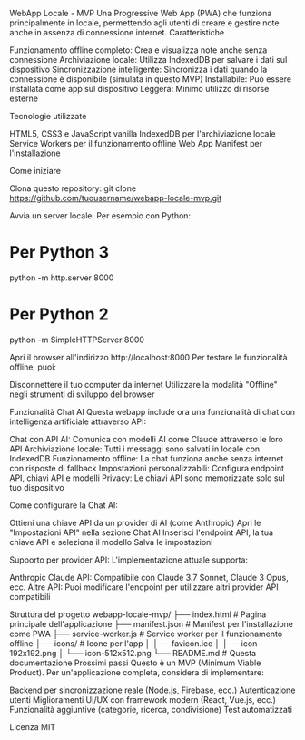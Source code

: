 WebApp Locale - MVP
Una Progressive Web App (PWA) che funziona principalmente in locale, permettendo agli utenti di creare e gestire note anche in assenza di connessione internet.
Caratteristiche

Funzionamento offline completo: Crea e visualizza note anche senza connessione
Archiviazione locale: Utilizza IndexedDB per salvare i dati sul dispositivo
Sincronizzazione intelligente: Sincronizza i dati quando la connessione è disponibile (simulata in questo MVP)
Installabile: Può essere installata come app sul dispositivo
Leggera: Minimo utilizzo di risorse esterne

Tecnologie utilizzate

HTML5, CSS3 e JavaScript vanilla
IndexedDB per l'archiviazione locale
Service Workers per il funzionamento offline
Web App Manifest per l'installazione

Come iniziare

Clona questo repository:
git clone https://github.com/tuousername/webapp-locale-mvp.git

Avvia un server locale. Per esempio con Python:
# Per Python 3
python -m http.server 8000

# Per Python 2
python -m SimpleHTTPServer 8000

Apri il browser all'indirizzo http://localhost:8000
Per testare le funzionalità offline, puoi:

Disconnettere il tuo computer da internet
Utilizzare la modalità "Offline" negli strumenti di sviluppo del browser

Funzionalità Chat AI
Questa webapp include ora una funzionalità di chat con intelligenza artificiale attraverso API:

Chat con API AI: Comunica con modelli AI come Claude attraverso le loro API
Archiviazione locale: Tutti i messaggi sono salvati in locale con IndexedDB
Funzionamento offline: La chat funziona anche senza internet con risposte di fallback
Impostazioni personalizzabili: Configura endpoint API, chiavi API e modelli
Privacy: Le chiavi API sono memorizzate solo sul tuo dispositivo

Come configurare la Chat AI:

Ottieni una chiave API da un provider di AI (come Anthropic)
Apri le "Impostazioni API" nella sezione Chat AI
Inserisci l'endpoint API, la tua chiave API e seleziona il modello
Salva le impostazioni

Supporto per provider API:
L'implementazione attuale supporta:

Anthropic Claude API: Compatibile con Claude 3.7 Sonnet, Claude 3 Opus, ecc.
Altre API: Puoi modificare l'endpoint per utilizzare altri provider API compatibili

Struttura del progetto
webapp-locale-mvp/
├── index.html          # Pagina principale dell'applicazione
├── manifest.json       # Manifest per l'installazione come PWA
├── service-worker.js   # Service worker per il funzionamento offline
├── icons/              # Icone per l'app
│   ├── favicon.ico
│   ├── icon-192x192.png
│   └── icon-512x512.png
└── README.md           # Questa documentazione
Prossimi passi
Questo è un MVP (Minimum Viable Product). Per un'applicazione completa, considera di implementare:

Backend per sincronizzazione reale (Node.js, Firebase, ecc.)
Autenticazione utenti
Miglioramenti UI/UX con framework modern (React, Vue.js, ecc.)
Funzionalità aggiuntive (categorie, ricerca, condivisione)
Test automatizzati

Licenza
MIT
